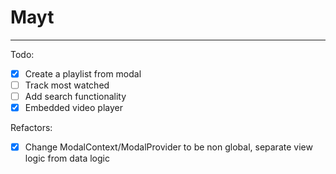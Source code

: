 # Mayt
---

Todo:
- [x] Create a playlist from modal
- [ ] Track most watched
- [ ] Add search functionality
- [x] Embedded video player

Refactors:
- [x] Change ModalContext/ModalProvider to be non global, separate view logic from data logic